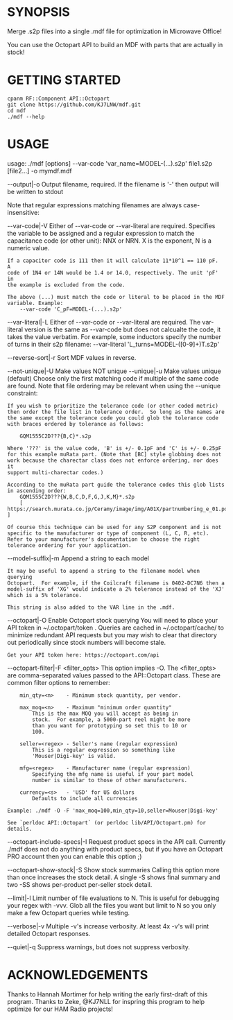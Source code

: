 SYNOPSIS
========

Merge .s2p files into a single .mdf file for optimization in Microwave Office!

You can use the Octopart API to build an MDF with parts that are actually in stock!

GETTING STARTED
===============

	cpanm RF::Component API::Octopart
	git clone https://github.com/KJ7LNW/mdf.git
	cd mdf
	./mdf --help


USAGE
=====

usage: ./mdf [options] --var-code 'var\_name=MODEL-(...).s2p' file1.s2p [file2...] -o mymdf.mdf

--output|-o      <file>        Output filename, required.
	If the filename is '-' then output will be written to stdout

Note that regular expressions matching filenames are always case-insensitive:

--var-code|-V    <regex>       Either of --var-code or --var-literal are required.
	Specifies the variable to be assigned and a regular expression to match
	the capacitance code (or other unit): NNX or NRN. X is the exponent, N
	is a numeric value.

	If a capacitor code is 111 then it will calculate 11*10^1 == 110 pF.  A
	code of 1N4 or 14N would be 1.4 or 14.0, respectively. The unit 'pF' in
	the example is excluded from the code.

	The above (...) must match the code or literal to be placed in the MDF
	variable. Example:
		--var-code 'C_pF=MODEL-(...).s2p'
	
--var-literal|-L <regex>       Either of --var-code or --var-literal are required.
	The var-literal version is the same as --var-code but does not
	calcualte the code, it takes the value verbatim.  For example, some
	inductors specify the number of turns in their s2p filename:
		--var-literal 'L_turns=MODEL-([0-9]+)T.s2p'

--reverse-sort|-r              Sort MDF values in reverse.

--not-unique|-U                Make values NOT unique
--unique|-u                    Make values unique (default)
	Choose only the first matching code if multiple of the same code are
	found.  Note that file ordering may be relevant when using the --unique
	constraint:

	If you wish to prioritize the tolerance code (or other coded metric)
	then order the file list in tolerance order.  So long as the names are
	the same except the tolerance code you could glob the tolerance code
	with braces ordered by tolerance as follows:

		GQM1555C2D???{B,C}*.s2p

	Where '???' is the value code, 'B' is +/- 0.1pF and 'C' is +/- 0.25pF
	for this example muRata part. (Note that [BC] style globbing does not
	work because the charectar class does not enforce ordering, nor does it
	support multi-charectar codes.)

	According to the muRata part guide the tolerance codes this glob lists
	in ascending order:
		GQM1555C2D???{W,B,C,D,F,G,J,K,M}*.s2p
		[ https://search.murata.co.jp/Ceramy/image/img/A01X/partnumbering_e_01.pdf ]

	Of course this technique can be used for any S2P component and is not
	specific to the manufacturer or type of component (L, C, R, etc).
	Refer to your manufacturer's documentation to choose the right
	tolerance ordering for your application.

--model-suffix|-m <suffix>  Append a string to each model

	It may be useful to append a string to the filename model when querying
	Octopart.  For example, if the Coilcraft filename is 0402-DC7N6 then a
	model-suffix of 'XG' would indicate a 2% tolerance instead of the 'XJ'
	which is a 5% tolerance.

	This string is also added to the VAR line in the .mdf.

--octopart|-O               Enable Octopart stock querying
	You will need to place your API token in ~/.octopart/token .  Queries are
	cached in ~/.octopart/cache/ to minimize redundant API requests but you
	may wish to clear that directory out periodically since stock numbers will
	become stale.

	Get your API token here: https://octopart.com/api

--octopart-filter|-F <filter_opts>    This option implies -O.
	The <filter_opts> are comma-separated values passed to the
	API::Octopart class.  These are common filter options to remember:

		min_qty=<n>    - Minimum stock quantity, per vendor.

		max_moq=<n>    - Maximum "minimum order quantity"
			This is the max MOQ you will accept as being in
			stock.  For example, a 5000-part reel might be more
			than you want for prototyping so set this to 10 or
			100.

		seller=<regex> - Seller's name (regular expression)
			This is a regular expression so something like
			'Mouser|Digi-key' is valid.

		mfg=<regex>    - Manufacturer name (regular expression)
			Specifying the mfg name is useful if your part model
			number is similar to those of other manufacturers.

		currency=<s>   - 'USD' for US dollars
			Defaults to include all currencies

	Example: ./mdf -O -F 'max_moq=100,min_qty=10,seller=Mouser|Digi-key'	

	See `perldoc API::Octopart` (or perldoc lib/API/Octopart.pm) for details.

--octopart-include-specs|-I Request product specs in the API call.
	Currently ./mdf does not do anything with product specs, but if you have
	an Octopart PRO account then you can enable this option ;)

--octopart-show-stock|-S    Show stock summaries
	Calling this option more than once increases the stock detail.  A
	single -S shows final summary and two -SS shows per-product per-seller
	stock detail.

--limit|-l    <N>           Limit number of file evaluations to N.
	This is useful for debugging your regex with -vvv.  Glob all the files
	you want but limit to N so you only make a few Octopart queries while
	testing.

--verbose|-v                Multiple -v's increase verbosity.
	At least 4x -v's will print detailed Octopart responses.

--quiet|-q                  Suppress warnings, but does not suppress verbosity.


ACKNOWLEDGEMENTS
================

Thanks to Hannah Mortimer for help writing the early first-draft of this program.
Thanks to Zeke, @KJ7NLL for inspring this program to help optimize for our HAM Radio projects!

